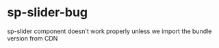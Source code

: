 # sp-slider-bug
sp-slider component doesn't work properly unless we import the bundle version from CDN
